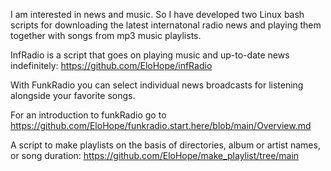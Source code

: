 
I am interested in news and music. So I have developed two Linux bash scripts for downloading the latest internatonal radio news and playing them together with songs from mp3 music playlists.

InfRadio is a script that goes on playing music and up-to-date news indefinitely: https://github.com/EloHope/infRadio 

With FunkRadio you can select individual news broadcasts for listening alongside  your favorite songs. 

For an introduction to funkRadio go to https://github.com/EloHope/funkradio.start.here/blob/main/Overview.md

A script to make playlists on the basis of directories, album or artist names, or song duration: https://github.com/EloHope/make_playlist/tree/main



<!---
EloHope/EloHope is a ✨ special ✨ repository because its `README.md` (this file) appears on your GitHub profile.
You can click the Preview link to take a look at your changes.
--->
